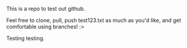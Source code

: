 This is a repo to test out github. 

Feel free to clone, pull, push test123.txt as much as you'd like, and get comfortable using branches! :> 

Testing testing.
